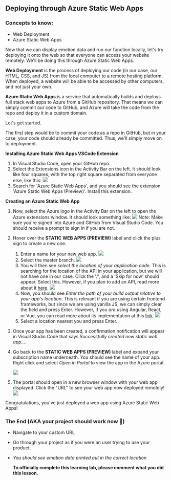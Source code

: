 

## Deploying through Azure Static Web Apps

### Concepts to know:

* Web Deployment
* Azure Static Web Apps

Now that we can display emotion data and run our function locally, let's try deploying it onto the web so that everyone can access your website remotely. We'll be doing this through Azure Static Web Apps.

**Web Deployment** is the process of deploying our code (in our case, our HTML, CSS, and JS) from the local computer to a remote hosting platform. When deployed, a website will be able to be accessed by other computers, and not just your own.

**Azure Static Web Apps** is a service that automatically builds and deploys full stack web apps to Azure from a GitHub repository. That means we can simply commit our code to GitHub, and Azure will take the code from the repo and deploy it in a custom domain.

Let's get started.

The first step would be to commit your code as a repo in GitHub, but in your case, your code should already be committed. Thus, we'll simply move on to deployment.

**Installing Azure Static Web Apps VSCode Extension**

1. In Visual Studio Code, open your GitHub repo.
2. Select the Extensions icon in the Activity Bar on the left. It should look like four squares, with the top right square separated from everyone else, like this:
   ![](https://github.com/thearchitectsnotebook/azure-functions-course/blob/pr/1/images/extensions-logo.png?raw=true)
3. Search for 'Azure Static Web Apps', and you should see the extension 'Azure Static Web Apps (Preview)'. Install this extension.

**Creating an Azure Static Web App**

1. Now, select the Azure logo in the Activity Bar on the left to open the Azure extensions window. It should look something like: 
   ![](https://github.com/thearchitectsnotebook/azure-functions-course/blob/pr/1/images/azure-logo.png?raw=true)
   Note: Make sure you're signed into Azure and GitHub from Visual Studio Code. You should receive a prompt to sign in if you are not.
2. Hover over the **STATIC WEB APPS (PREVIEW)** label and click the plus sign to create a new one.
   1. Enter a name for your new web app.
      ![](https://github.com/thearchitectsnotebook/azure-functions-course/blob/pr/1/images/app-name.png?raw=true)
   2. Select the master branch.
      ![](https://github.com/thearchitectsnotebook/azure-functions-course/blob/pr/1/images/extension-branch.png?raw=true)
   3. You will then see *select the location of your application code*. This is searching for the location of the API in your application, but we will not have one in our case. Click the '/', and a 'Skip for now' should appear. Select this. However, if you plan to add an API, read more about it [here](https://docs.microsoft.com/en-us/azure/static-web-apps/add-api).
      ![](https://github.com/thearchitectsnotebook/azure-functions-course/blob/pr/1/images/extension-app-location.png?raw=true)
   4. Now, you should see *Enter the path of your build output relative to your app's location*. This is relevant if you are using certain frontend frameworks, but since we are using vanilla JS, we can simply clear the field and press Enter. However, if you *are* using Angular, React, or Vue, you can read more about its implementation at this [link](https://docs.microsoft.com/en-us/azure/static-web-apps/getting-started?tabs=angular).
      ![](https://github.com/thearchitectsnotebook/azure-functions-course/blob/pr/1/images/extension-artifact-no-framework.png?raw=true)
   5. Select a location nearest you and press Enter.
3. Once your app has been created, a confirmation notification will appear in Visual Studio Code that says *Successfully created new static web app...*.
4. Go back to the **STATIC WEB APPS (PREVIEW)** label and expand your subscription name underneath. You should see the name of your app. Right click and select *Open in Portal* to view the app in the Azure portal.

   ![](https://github.com/thearchitectsnotebook/azure-functions-course/blob/pr/1/images/extension-open-in-portal.png?raw=true)
5. The portal should open in a new browser window with your web app displayed. Click the "URL" to see your web app now deployed remotely! 
   ![](https://github.com/thearchitectsnotebook/azure-functions-course/blob/pr/1/images/azure-static-web-apps-url.PNG?raw=true)

Congratulations, you've just deployed a web app using Azure Static Web Apps!

### The End (AKA your project should work  now 🤪)

* Navigate to your custom URL 
* Go through your project as if you were an user trying to use your product.
* *You should see emotion data printed out in the correct location*

   **To officially complete this learning lab, please comment what you did this lesson.**
